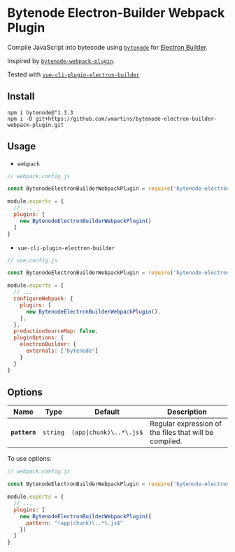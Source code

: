 # Bytenode Electron-Builder Webpack Plugin

Compile JavaScript into bytecode using [`bytenode`](https://www.npmjs.com/package/bytenode) for [Electron Builder](https://www.npmjs.com/package/electron-builder).

Inspired by [`bytenode-webpack-plugin`](https://www.npmjs.com/package/bytenode-webpack-plugin).

Tested with [`vue-cli-plugin-electron-builder`](https://www.npmjs.com/package/vue-cli-plugin-electron-builder)

## Install

```
npm i bytenode@^1.3.3
npm i -D git+https://github.com/vmartins/bytenode-electron-builder-webpack-plugin.git
```

## Usage
- `webpack`
```javascript
// webpack.config.js

const BytenodeElectronBuilderWebpackPlugin = require('bytenode-electron-builder-webpack-plugin')

module.exports = {
  // ...
  plugins: [
    new BytenodeElectronBuilderWebpackPlugin()
  ]
}
```

- `vue-cli-plugin-electron-builder`
```javascript
// vue.config.js

const BytenodeElectronBuilderWebpackPlugin = require('bytenode-electron-builder-webpack-plugin')

module.exports = {
  // ...
  configureWebpack: {
    plugins: [
      new BytenodeElectronBuilderWebpackPlugin(),
    ],
  },
  productionSourceMap: false,
  pluginOptions: {
    electronBuilder: {
      externals: ['bytenode']
    }
  }
}
```

## Options

| Name          | Type     | Default                | Description                                            |
|---------------|----------|------------------------|--------------------------------------------------------|
| **`pattern`** | `string` | `(app\|chunk)\..*\.js$` | Regular expression of the files that will be compiled. |


To use options:

```javascript
// webpack.config.js

const BytenodeElectronBuilderWebpackPlugin = require('bytenode-electron-builder-webpack-plugin')

module.exports = {
  // ...
  plugins: [
    new BytenodeElectronBuilderWebpackPlugin({
      pattern: "(app|chunk)\..*\.js$"
    })
  ]
}
```
